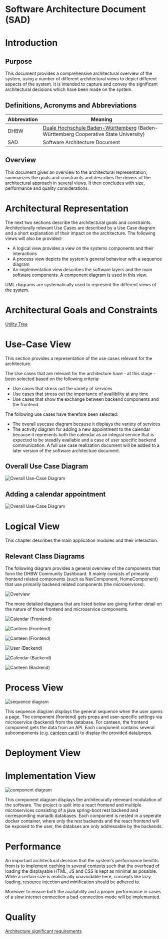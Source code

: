 # Software Architecture Document (SAD)

# Introduction
## Purpose
This document provides a comprehensive architectural overview of the system, using a number of different architectural views to depict different aspects of the system. It is intended to capture and convey the significant architectural decisions which have been made on the system.

## Definitions, Acronyms and Abbreviations
Abbrevation | Meaning
----------- | ---------------------------
DHBW        | [Duale Hochschule Baden-Württemberg](https://de.wikipedia.org/wiki/Duale_Hochschule_Baden-W%C3%BCrttemberg_Karlsruhe) (Baden-Württemberg                   Cooperative State University)
SAD         | Software Architecture Document

## Overview
This document gives an overview to the architectural representation, summarizes the goals and constraints and describes the drivers of the architectural approach in several views. It then concludes with size, performance and quality considerations.

# Architectural Representation
The next two sections describe the architectural goals and constraints. Architecturally relevant Use Cases are described by a Use Case diagram and a short explanation
of their impact on the architecture. The following views will also be provided:
+ A logical view provides a view on the systems components and their interactions
+ A process view depicts the system's general behaviour with a sequence diagram
+ An implementation view describes the software layers and the main software
components. A component diagram is used in this view.

UML diagrams are systematically used to represent the different views of the system.

# Architectural Goals and Constraints
[Utility Tree](../architecture_significant_requirements/utility_tree.md)

# Use-Case View 

This section provides a representation of the use cases relevant for the architecture.

The Use cases that are relevant for the architecture have - at this stage - been selected based on the following criteria:

+ Use cases that stress out the variety of services
+ Use cases that stress out the importance of availibility at any time
+ Use cases that show the exchange between backend components and the frontend

The following use cases have therefore been selected:
+ The overall usecase diagram because it displays the variety of services
+ The activity diagram for adding a new appointment to the calendar because it represents both the calendar as an integral service that is expected to be steadily available  and a case of user specific backend communication. A full use case realization document will be added to a later version of the software architecture document.

## Overall Use Case Diagram
![Overall Use-Case Diagram](../use_case_diagrams/UCD1_overall.png)

## Adding a calendar appointment
![Overall Use-Case Diagram](../activity_diagrams/AD2_new_appointment.png)

# Logical View

This chapter describes the main application modules and their interaction.

## Relevant Class Diagrams

The following diagram provides a general overview of the components that form the DHBW Community Dashboard. It mainly consists of primarily frontend related components (such as NavComponent, HomeComponent) that use primarily backend related components (the microservices).

![Overview](../class_diagrams/CD1_overview.png)

The more detailed diagrams that are listed below are giving further detail on the nature of those frontend and microservice components.

![Calendar (Frontend)](../class_diagrams/CD2_frontend_calendar.png)

![Canteen (Frontend)](../class_diagrams/CD3_frontend_canteen.png)

![Canteen (Frontend)](../class_diagrams/CD4_frontend_settings.png) 

![User (Backend)](../class_diagrams/CD5_backend_user.png)

![Calendar (Backend)](../class_diagrams/CD6_backend_calendar.png)

![Canteen (Backend)](../class_diagrams/CD7_backend_canteen.png)

# Process View

![sequence diagram](../sequence_diagrams/SD0_Components.png)

This sequence diagram displays the general sequence when the user opens a page. The component (frontend) gets props and user-specific settings via microservice (backend) from the database. For canteen, the frontend component gets the data from an API. Each component contains several subcomponents (e.g. [canteen card](https://dhbwcd-dev.mush-it.com/canteen/default)) to display the provided data/props.

# Deployment View

# Implementation View

![component diagram](../component_diagrams/CD1_components.png)

This component diagram displays the architecurally releveant modulation of the software. The project is split into a react frontend and multiple microservices consisting of a java spring-boot rest backend and corresponding mariadb databases. Each component is nested in a seperate docker container, where only the rest backends and the react frontend will be exposed to the user, the databses are only addressable by the backends.

# Performance

An important architectural decision that the system's performance benifits from is to implement caching in several contexts such that the overhead of loading the displayable HTML, JS and CSS is kept as minimal as possible. While a certain size is realistically unavoidable here, concepts like lazy loading, resource injection and minification should be adhered to.

Moreover to ensure both the availability and a proper performance in cases of a slow internet connection a bad-connection-mode will be implemented.

# Quality
[Architecture significant requirements](../architecture_significant_requirements/architecture_decisions_and_design_patterns.md)
